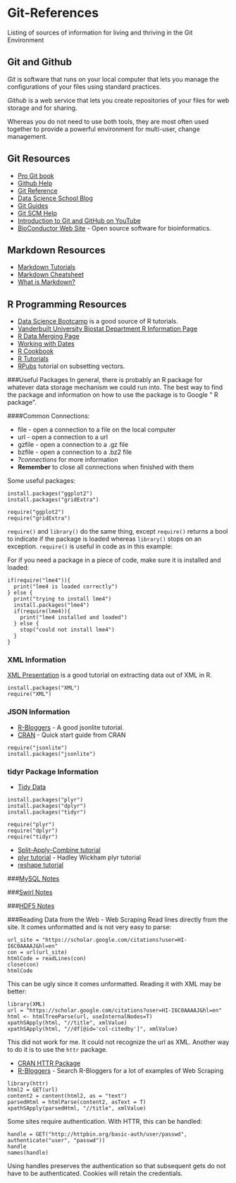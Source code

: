 # Git-References
Listing of sources of information for living and thriving in the Git Environment

## Git and Github
_Git_ is software that runs on your local computer that lets you manage the configurations of your files using standard practices.

_Github_ is a web service that lets you create repositories of your files for web storage and for sharing.

Whereas you do not need to use both tools, they are most often used together to provide a powerful environment for multi-user, change management.

## Git Resources

* [Pro Git book](https://git-scm.com/book/en/v2)
* [Github Help](https://help.github.com/)
* [Git Reference](gitref.org)
* [Data Science School Blog](http://www.dataschool.io/tag/git/)
* [Git Guides](https://guides.github.com/)
* [Git SCM Help](https://git-scm.com/about)
* [Introduction to Git and GitHub on YouTube](https://youtu.be/h1e8oC7g0Ps?list=PL5-da3qGB5IBLMp7LtN8Nc3Efd4hJq0kD)
* [BioConductor Web Site](http://www.bioconductor.org) - Open source software for bioinformatics.

## Markdown Resources

* [Markdown Tutorials](http://www.markdowntutorial.com/)
* [Markdown Cheatsheet](https://github.com/adam-p/markdown-here/wiki/Markdown-Cheatsheet)
* [What is Markdown?](http://whatismarkdown.com/)

## R Programming Resources

* [Data Science Bootcamp](https://www.datacamp.com) is a good source of R tutorials.
* [Vanderbuilt University Biostat Department R Information Page](http://biostat.mc.vanderbilt.edu/wiki/Main/RS)
* [R Data Merging Page](http://www.statmethods.net/management/merging.html)
* [Working with Dates](http://www.r-statistics.com/2012/03/do-more-with-dates-and-times-in-r-with-lubridate-1-1-0/)
* [R Cookbook](http://www.cookbook-r.com)
* [R Tutorials](http://www.r-bloggers.com/how-to-learn-r-2/)
* [RPubs](http://rpubs.com/thoughtfulbloke/subset) tutorial on subsetting vectors.

###Useful Packages
  In general, there is probably an R package for whatever data storage mechanism we could run into. The best way to find the package and information on how to use the package is to Google "<data storage mechanism> R package".

####Common Connections:
  * file - open a connection to a file on the local computer
  * url - open a connection to a url
  * gzfile - open a connection to a .gz file
  * bzfile - open a connection to a .bz2 file
  * _?connections_ for more information
  * **Remember** to close all connections when finished with them

  Some useful packages:
  ```
  install.packages("ggplot2")
  install.packages("gridExtra")
  
  require("ggplot2")
  require("gridExtra")
  ```
  
  `require()` and `library()` do the same thing, except `require()` returns a bool to indicate if the package is loaded whereas `library()` stops on an exception. `require()` is useful in code as in this example:

For if you need a package in a piece of code, make sure it is installed and loaded:
  ```
  if(require("lme4")){
    print("lme4 is loaded correctly")
  } else {
    print("trying to install lme4")
    install.packages("lme4")
    if(require(lme4)){
      print("lme4 installed and loaded")
    } else {
      stop("could not install lme4")
    }
  }
  ```
### XML Information
  [XML Presentation](http://www.stat.berkeley.edu/~statcur/Workshop2/Presentations/XML.pdf) is a good tutorial on extracting data out of XML in R.
  ```
  install.packages("XML")
  require("XML")
  ```

### JSON Information
  * [R-Bloggers](http://www.r-bloggers.com/new-package-jsonlite-a-smarter-json-encoderdecoder/) - A good jsonlite tutorial.
  * [CRAN](https://cran.r-project.org/web/packages/jsonlite/vignettes/json-aaquickstart.html) - Quick start guide from CRAN

  ```
  require("jsonlite")
  install.packages("jsonlite")
  ```

### tidyr Package Information
  * [Tidy Data](http://vita.had.co.nz/papers/tidy-data.pdf)

  ```
  install.packages("plyr")
  install.packages("dplyr")
  install.packages("tidyr")

  require("plyr")
  require("dplyr")
  require("tidyr")
  ```

  * [Split-Apply-Combine tutorial](http://www.r-bloggers.com/a-quick-primer-on-split-apply-combine-problems/)
  * [plyr tutorial](http://plyr.had.co.nz/09-user/) - Hadley Wickham plyr tutorial
  * [reshape tutorial](http://www.slideshare.net/jeffreybreen/reshaping-data-in-r)

###[MySQL Notes](https://github.com/wdsteck/R-and-GIT-Notes/blob/master/mysqlnotes.md)

###[Swirl Notes](https://github.com/wdsteck/R-and-GIT-Notes/blob/master/swirlnotes.md)

###[HDF5 Notes](https://github.com/wdsteck/R-and-GIT-Notes/blob/master/hdf5notes.md)

###Reading Data from the Web - Web Scraping
  Read lines directly from the site. It comes unformatted and is not very easy to parse:
  ```
  url_site = "https://scholar.google.com/citations?user=HI-I6C0AAAAJ&hl=en"
  con = url(url_site)
  htmlCode = readLines(con)
  close(con)
  htmlCode
  ```
  This can be ugly since it comes unformatted. Reading it with XML may be better:
  ```
  library(XML)
  url = "https://scholar.google.com/citations?user=HI-I6C0AAAAJ&hl=en"
  html <- htmlTreeParse(url, useInternalNodes=T)
  xpathSApply(html, "//title", xmlValue)
  xpathSApply(html, "//df[@id='col-citedby']", xmlValue)
  ```
  This did not work for me. It could not recognize the url as XML. Another way
  to do it is to use the `httr` package.

  * [CRAN HTTR Package](http://cran.r-project.org/web/packages/httr/httr.pdf)
  * [R-Bloggers](http://www.r-bloggers.com/?s=Web+Scraping) - Search R-Bloggers
  for a lot of examples of Web Scraping

  ```
  library(httr)
  html2 = GET(url)
  content2 = content(html2, as = "text")
  parsedHtml = htmlParse(content2, asText = T)
  xpathSApply(parsedHtml, "//title", xmlValue)
  ```
  Some sites require authentication. With HTTR, this can be handled:
  ```
  handle = GET("http://httpbin.org/basic-auth/user/passwd", authenticate("user", "passwd"))
  handle
  names(handle)
  ```
  Using handles preserves the authentication so that subsequent gets
  do not have to be authenticated. Cookies will retain the credentials.
